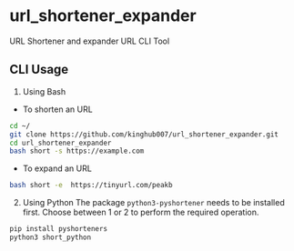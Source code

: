 # url_shortener_expander
URL Shortener and expander URL CLI Tool 
## CLI Usage
1. Using Bash
* To shorten an URL
```bash
cd ~/
git clone https://github.com/kinghub007/url_shortener_expander.git
cd url_shortener_expander
bash short -s https://example.com
```
* To expand an URL
```bash
bash short -e  https://tinyurl.com/peakb
``` 
2. Using Python
The package `python3-pyshortener` needs to be installed first. Choose between 1 or 2 to perform the required operation.
```bash
pip install pyshorteners
python3 short_python
```
